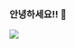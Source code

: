 ### 안녕하세요!! 👋

<img src="https://capsule-render.vercel.app/api?type=waving&color=auto&height=200&section=header&text=Sungil github&fontSize=90" />

<!--
**sakeo12/sakeo12** is a ✨ _special_ ✨ repository because its `README.md` (this file) appears on your GitHub profile.

Here are some ideas to get you started:

- 🔭 I’m currently working on ...
- 🌱 I’m currently learning ...
- 👯 I’m looking to collaborate on ...
- 🤔 I’m looking for help with ...
- 💬 Ask me about ...
- 📫 How to reach me: ...
- 😄 Pronouns: ...
- ⚡ Fun fact: ...
-->

